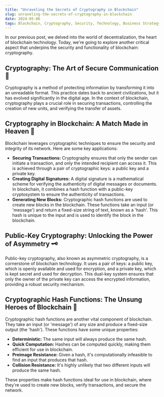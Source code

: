 ```yaml
---
title: "Unraveling the Secrets of Cryptography in Blockchain"
slug: unraveling-the-secrets-of-cryptography-in-blockchain
date: 2024-05-06
tags: Blockchain, Cryptography, Security, Technology, Business Strategy
---
```


In our previous post, we delved into the world of decentralization, the heart of blockchain technology. Today, we're going to explore another critical aspect that underpins the security and functionality of blockchain: cryptography.

## Cryptography: The Art of Secure Communication 🔐

Cryptography is a method of protecting information by transforming it into an unreadable format. This practice dates back to ancient civilizations, but it has evolved significantly in the digital age. In the context of blockchain, cryptography plays a crucial role in securing transactions, controlling the creation of new units, and verifying the transfer of assets.

## Cryptography in Blockchain: A Match Made in Heaven 🔗

Blockchain leverages cryptographic techniques to ensure the security and integrity of its network. Here are some key applications:

- **Securing Transactions:** Cryptography ensures that only the sender can initiate a transaction, and only the intended recipient can access it. This is achieved through a pair of cryptographic keys: a public key and a private key.
- **Creating Digital Signatures:** A digital signature is a mathematical scheme for verifying the authenticity of digital messages or documents. In blockchain, it combines a hash function with a public-key cryptosystem to ensure the authenticity of transactions.
- **Generating New Blocks:** Cryptographic hash functions are used to create new blocks in the blockchain. These functions take an input (or 'message') and return a fixed-size string of text, known as a 'hash'. This hash is unique to the input and is used to identify the block in the blockchain.

## Public-Key Cryptography: Unlocking the Power of Asymmetry 🗝️

Public-key cryptography, also known as asymmetric cryptography, is a cornerstone of blockchain technology. It uses a pair of keys: a public key, which is openly available and used for encryption, and a private key, which is kept secret and used for decryption. This dual-key system ensures that only the owner of the private key can access the encrypted information, providing a robust security mechanism.

## Cryptographic Hash Functions: The Unsung Heroes of Blockchain 🌟

Cryptographic hash functions are another vital component of blockchain. They take an input (or 'message') of any size and produce a fixed-size output (the 'hash'). These functions have some unique properties:

- **Deterministic:** The same input will always produce the same hash.
- **Quick Computation:** Hashes can be computed quickly, making them efficient for use in blockchain.
- **Preimage Resistance:** Given a hash, it's computationally infeasible to find an input that produces that hash.
- **Collision Resistance:** It's highly unlikely that two different inputs will produce the same hash.

These properties make hash functions ideal for use in blockchain, where they're used to create new blocks, verify transactions, and secure the network.